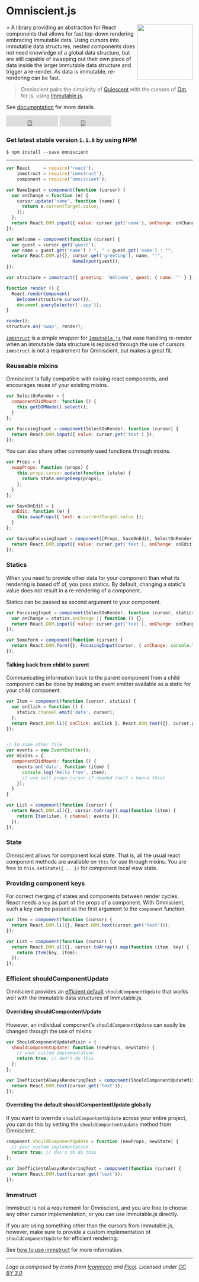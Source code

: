 Omniscient.js
=========

<img src="https://raw.githubusercontent.com/omniscientjs/omniscient/master/omniscient_logo.png" align="right" width="150px">
> A library providing an abstraction for React components that allows for fast top-down rendering embracing immutable data. Using cursors into immutable data structures, nested components does not need knowledge of a global data structure, but are still capable of swapping out their own piece of data inside the larger immutable data structure and trigger a re-render. As data is immutable, re-rendering can be fast.

> Omniscient pairs the simplicity of [Quiescent](https://github.com/levand/quiescent) with
the cursors of [Om](https://github.com/swannodette/om), for js, using
[Immutable.js](https://github.com/facebook/immutable-js).

See [documentation](/documentation) for more details.

<div class="github-badges">
  <iframe src="http://ghbtns.com/github-btn.html?user=omniscientjs&repo=omniscient&type=watch&count=true&size=large" allowtransparency="true" frameborder="0" scrolling="0" width="140" height="30"></iframe>
  <iframe src="http://ghbtns.com/github-btn.html?user=omniscientjs&repo=omniscient&type=fork&count=true&size=large" allowtransparency="true" frameborder="0" scrolling="0" width="140" height="30"></iframe>
</div>

### Get latest stable version `1.1.0` by using NPM

```
$ npm install --save omniscient
```
---

```js
var React     = require('react'),
    immstruct = require('immstruct'),
    component = require('omniscient');

var NameInput = component(function (cursor) {
  var onChange = function (e) {
    cursor.update('name', function (name) {
      return e.currentTarget.value;
    });
  };
  return React.DOM.input({ value: cursor.get('name'), onChange: onChange });
});

var Welcome = component(function (cursor) {
  var guest = cursor.get('guest');
  var name = guest.get('name') ? ", " + guest.get('name') : "";
  return React.DOM.p({}, cursor.get('greeting'), name, "!",
                         NameInput(guest));
});

var structure = immstruct({ greeting: 'Welcome', guest: { name: '' } });

function render () {
  React.renderComponent(
    Welcome(structure.cursor()),
    document.querySelector('.app'));
}

render();
structure.on('swap', render);
```

[`immstruct`](https://github.com/omniscientjs/immstruct) is a simple wrapper for [`Immutable.js`](https://github.com/facebook/immutable-js) that ease handling re-render when an immutable data structure is replaced through the use of cursors. `immstruct` is not a requirement for Omniscient, but makes a great fit.

### Reuseable mixins

Omniscient is fully compatible with exising react components, and encourages reuse of your existing mixins.

```js
var SelectOnRender = {
  componentDidMount: function () {
    this.getDOMNode().select();
  }
};

var FocusingInput = component(SelectOnRender, function (cursor) {
  return React.DOM.input({ value: cursor.get('text') });
});
```

You can also share other commonly used functions through mixins.

```js
var Props = {
  swapProps: function (props) {
    this.props.cursor.update(function (state) {
      return state.mergeDeep(props);
    };
  }
};

var SaveOnEdit = {
  onEdit: function (e) {
    this.swapProps({ text: e.currentTarget.value });
  }
};

var SavingFocusingInput = component([Props, SaveOnEdit, SelectOnRender], function (cursor) {
  return React.DOM.input({ value: cursor.get('text'), onChange: onEdit });
});
```

### Statics

When you need to provide other data for your component than what its rendering is based off of, you pass statics. By default, changing a static's value does not result in a re-rendering of a component.

Statics can be passed as second argument to your component.

```js
var FocusingInput = component(SelectOnRender, function (cursor, statics) {
  var onChange = statics.onChange || function () {};
  return React.DOM.input({ value: cursor.get('text'), onChange: onChange });
});

var SomeForm = component(function (cursor) {
  return React.DOM.form({}, FocusingInput(cursor, { onChange: console.log.bind(console) }));
});
```

#### Talking back from child to parent

Communicating information back to the parent component from a child component can be done by making an event emitter available as a static for your child component.

```js
var Item = component(function (cursor, statics) {
  var onClick = function () {
    statics.channel.emit('data', cursor);
  };
  return React.DOM.li({ onClick: onClick }, React.DOM.text({}, cursor.get('text')));
});


// In some other file
var events = new EventEmitter();
var mixins = {
  componentDidMount: function () {
    events.on('data', function (item) {
      console.log('Hello from', item);
      // use self.props.cursor if needed (self = bound this)
    });
  }
}

var List = component(function (cursor) {
  return React.DOM.ul({}, cursor.toArray().map(function (item) {
    return Item(item, { channel: events });
  });
});
```

### State

Omniscient allows for component local state. That is, all the usual react component methods are available on `this` for use through mixins. You are free to `this.setState({ .. })` for component local view state.

### Providing component keys

For correct merging of states and components between render cycles, React needs a `key` as part of the props of a component. With Omniscient, such a key can be passed as the first argument to the `component` function.

```js
var Item = component(function (cursor) {
  return React.DOM.li({}, React.DOM.text(cursor.get('text')));
});

var List = component(function (cursor) {
  return React.DOM.ul({}, cursor.toArray().map(function (item, key) {
    return Item(key, item);
  });
});
```

### Efficient shouldComponentUpdate

Omniscient provides an [efficient default](https://github.com/omniscientjs/omniscient/blob/master/component.js) `shouldComponentUpdate` that works well with the immutable data structures of Immutable.js.

#### Overriding shouldCompontentUpdate

However, an individual component's `shouldComponentUpdate` can easily be changed through the use of mixins:

```js
var ShouldComponentUpdateMixin = {
  shouldComponentUpdate: function (newProps, newState) {
    // your custom implementation
    return true; // don't do this
  };
};

var InefficientAlwaysRenderingText = component(ShouldComponentUpdateMixin, function (cursor) {
  return React.DOM.text(cursor.get('text'));
});
```

#### Overriding the default shouldCompontentUpdate globally

If you want to override `shouldCompontentUpdate` across your entire project, you can do this by setting the `shouldCompontentUpdate` method from Omniscient.

```js
component.shouldComponentUpdate = function (newProps, newState) {
  // your custom implementation
  return true; // don't do do this
};

var InefficientAlwaysRenderingText = component(function (cursor) {
  return React.DOM.text(cursor.get('text'));
});
```

### Immstruct

Immstruct is not a requirement for Omniscient, and you are free to choose any other cursor implementation, or you can use Immutable.js directly.

If you are using something other than the cursors from Immutable.js, however, make sure to provide a custom implementation of `shouldComponentUpdate` for efficient rendering.

See [how to use immstruct](https://github.com/omniscientjs/immstruct/blob/master/README.md) for more information.

[npm-url]: https://npmjs.org/package/omniscient
[npm-image]: http://img.shields.io/npm/v/omniscient.svg?style=flat

[depstat-url]: https://gemnasium.com/torgeir/omniscient
[depstat-image]: http://img.shields.io/gemnasium/torgeir/omniscient.svg?style=flat

---

*Logo is composed by icons from [Iconmoon](http://www.icomoon.io)
and [Picol](http://picol.org). Licensed under [CC BY 3.0](http://creativecommons.org/licenses/by/3.0/)*
